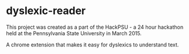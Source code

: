 # dyslexic-reader
This project was created as a part of the HackPSU - a 24 hour hackathon held at the Pennsylvania State University in March 2015.

A chrome extension that makes it easy for dyslexics to understand text.
